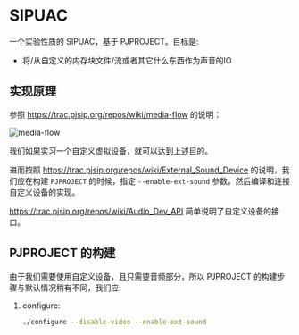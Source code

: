 # SIPUAC

一个实验性质的 SIPUAC，基于 PJPROJECT。目标是:

- 将/从自定义的内存块文件/流或者其它什么东西作为声音的IO

## 实现原理

参照 <https://trac.pjsip.org/repos/wiki/media-flow> 的说明：

![media-flow](http://www.pjsip.org/images/media-flow.jpg)

我们如果实习一个自定义虚拟设备，就可以达到上述目的。

进而按照 <https://trac.pjsip.org/repos/wiki/External_Sound_Device> 的说明，我们应在构建 `PJPROJECT` 的时候，指定 `--enable-ext-sound` 参数，然后编译和连接自定义设备的实现。

<https://trac.pjsip.org/repos/wiki/Audio_Dev_API> 简单说明了自定义设备的接口。

## PJPROJECT 的构建

由于我们需要使用自定义设备，且只需要音频部分，所以 PJPROJECT 的构建步骤与默认情况稍有不同，我们应:

1. configure:

   ```bash
   ./configure --disable-video --enable-ext-sound
   ```

